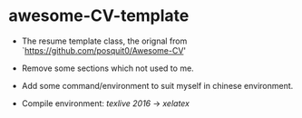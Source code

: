 
awesome-CV-template
====================

* The resume template class, the orignal from `https://github.com/posquit0/Awesome-CV'
* Remove some sections which not used to me. 
* Add some command/environment to suit myself in chinese environment.

* Compile environment: *texlive 2016*  -> *xelatex*

